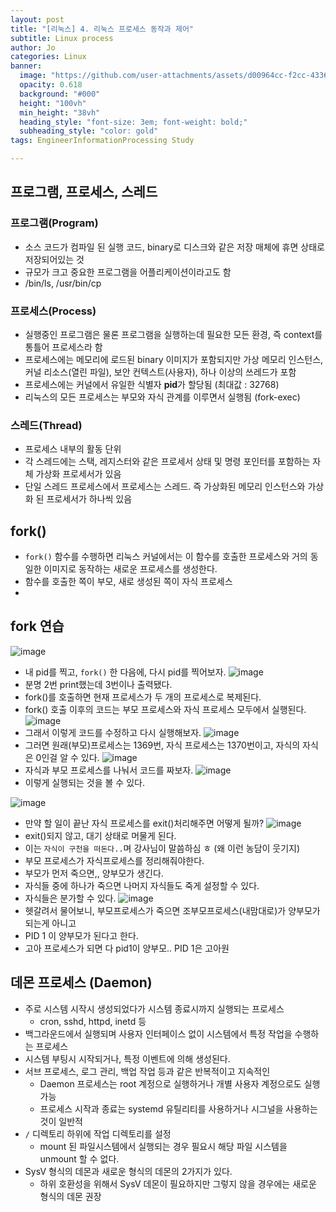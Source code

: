 ```yaml
---
layout: post
title: "[리눅스] 4. 리눅스 프로세스 동작과 제어"
subtitle: Linux process
author: Jo
categories: Linux
banner:
  image: "https://github.com/user-attachments/assets/d00964cc-f2cc-4336-99f9-12b76046aa9f9"
  opacity: 0.618
  background: "#000"
  height: "100vh"
  min_height: "38vh"
  heading_style: "font-size: 3em; font-weight: bold;"
  subheading_style: "color: gold"
tags: EngineerInformationProcessing Study

---
```


## 프로그램, 프로세스, 스레드
### 프로그램(Program)
- 소스 코드가 컴파일 된 실행 코드, binary로 디스크와 같은 저장 매체에 휴면 상태로 저장되어있는 것
- 규모가 크고 중요한 프로그램을 어플리케이션이라고도 함
- /bin/ls, /usr/bin/cp
### 프로세스(Process)
- 실행중인 프로그램은 물론 프로그램을 실행하는데 필요한 모든 환경, 즉 context를 통틀어 프로세스라 함
- 프로세스에는 메모리에 로드된 binary 이미지가 포함되지만 가상 메모리 인스턴스, 커널 리소스(열린 파일), 보안 컨텍스트(사용자), 하나 이상의 쓰레드가 포함
- 프로세스에는 커널에서 유일한 식별자 <b>pid</b>가 할당됨 (최대값 : 32768)
- 리눅스의 모든 프로세스는 부모와 자식 관계를 이루면서 실행됨 (fork-exec)
### 스레드(Thread)
- 프로세스 내부의 활동 단위
- 각 스레드에는 스택, 레지스터와 같은 프로세서 상태 및 명령 포인터를 포함하는 자체 가상화 프로세서가 있음
- 단일 스레드 프로세스에서 프로세스는 스레드. 즉 가상화된 메모리 인스턴스와 가상화 된 프로세서가 하나씩 있음



## fork()
- ``fork()`` 함수를 수행하면 리눅스 커널에서는 이 함수를 호출한 프로세스와 거의 동일한 이미지로 동작하는 새로운 프로세스를 생성한다.
- 함수를 호출한 쪽이 부모, 새로 생성된 쪽이 자식 프로세스
- 



## fork 연습

![image](https://github.com/user-attachments/assets/d00964cc-f2cc-4336-99f9-12b76046aa9f)
- 내 pid를 찍고, ``fork()`` 한 다음에, 다시 pid를 찍어보자.
![image](https://github.com/user-attachments/assets/29bd1bc4-7245-4075-8eed-4332a5ed617a)
- 분명 2번 print했는데 3번이나 출력됐다.
- fork()를 호출하면 현재 프로세스가 두 개의 프로세스로 복제된다.
- fork() 호출 이후의 코드는 부모 프로세스와 자식 프로세스 모두에서 실행된다.
![image](https://github.com/user-attachments/assets/5ad607fc-d63b-456a-8b5c-a1e16ff549dc)
- 그래서 이렇게 코드를 수정하고 다시 실행해보자.
![image](https://github.com/user-attachments/assets/687fe54c-95e3-4f03-b88d-8995d070e642)
- 그러면 원래(부모)프로세스는 1369번, 자식 프로세스는 1370번이고, 자식의 자식은 0인걸 알 수 있다.
![image](https://github.com/user-attachments/assets/f37e31bb-53b6-497f-b71e-05b79cff101d)
- 자식과 부모 프로세스를 나눠서 코드를 짜보자.
![image](https://github.com/user-attachments/assets/f559e3a5-e4fe-41a2-9617-5b1faba429d2)
- 이렇게 실행되는 것을 볼 수 있다.

![image](https://github.com/user-attachments/assets/e2e5ad65-1e36-4d5e-80ad-bdcddb7b469f)
- 만약 할 일이 끝난 자식 프로세스를 exit()처리해주면 어떻게 될까?
![image](https://github.com/user-attachments/assets/88d142a5-e505-4367-ba3f-563b5d1ce3ac)
- exit()되지 않고, 대기 상태로 머물게 된다.
- 이는 ``자식이 구천을 떠돈다..``며 강사님이 말씀하심 ㅎ (왜 이런 농담이 웃기지)
- 부모 프로세스가 자식프로세스를 정리해줘야한다.
- 부모가 먼저 죽으면,, 양부모가 생긴다.
- 자식들 중에 하나가 죽으면 나머지 자식들도 죽게 설정할 수 있다.
- 자식들은 분가할 수 있다.
![image](https://github.com/user-attachments/assets/73fed2c0-ca79-4bea-a803-a023e6b14e8c)
- 헷갈려서 물어보니, 부모프로세스가 죽으면 조부모프로세스(내맘대로)가 양부모가 되는게 아니고
- PID 1 이 양부모가 된다고 한다. 
- 고아 프로세스가 되면 다 pid1이 양부모.. PID 1은 고아원

## 데몬 프로세스 (Daemon)
- 주로 시스템 시작시 생성되었다가 시스템 종료시까지 실행되는 프로세스
  - cron, sshd, httpd, inetd 등
- 백그라운드에서 실행되며 사용자 인터페이스 없이 시스템에서 특정 작업을 수행하는 프로세스
- 시스템 부팅시 시작되거나, 특정 이벤트에 의해 생성된다.
- 서브 프로세스, 로그 관리, 백업 작업 등과 같은 반복적이고 지속적인
  - Daemon 프로세스는 root 계정으로 실행하거나 개별 사용자 계정으로도 실행 가능
  - 프로세스 시작과 종료는 systemd 유틸리티를 사용하거나 시그널을 사용하는 것이 일반적
- ``/`` 디렉토리 하위에 작업 디렉토리를 설정
  - mount 된 파일시스템에서 실행되는 경우 필요시 해당 파일 시스템을 unmount 할 수 없다.
- SysV 형식의 데몬과 새로운 형식의 데몬의 2가지가 있다.
  - 하위 호환성을 위해서 SysV 데몬이 필요하지만 그렇지 않을 경우에는 새로운 형식의 데몬 권장

### 





